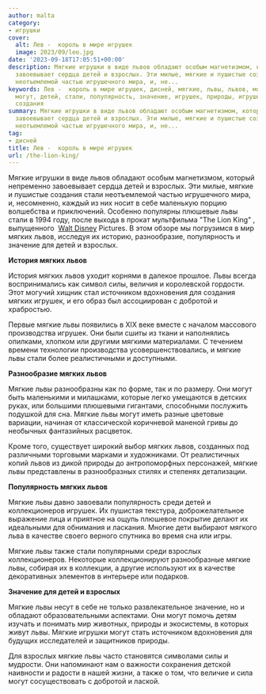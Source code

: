 ```yaml
---
author: malta
category:
- игрушки
cover:
  alt: Лев -  король в мире игрушек
  image: 2023/09/leo.jpg
date: '2023-09-18T17:05:51+00:00'
description: Мягкие игрушки в виде львов обладают особым магнетизмом, который непременно
  завоевывает сердца детей и взрослых. Эти милые, мягкие и пушистые создания стали
  неотъемлемой частью игрушечного мира, и, не...
keywords: Лев -  король в мире игрушек, дисней, мягкие, львы, львов, мягких, взрослых,
  могут, детей, стали, популярность, значение, игрушек, природы, игрушки, обладают,
  создания
summary: Мягкие игрушки в виде львов обладают особым магнетизмом, который непременно
  завоевывает сердца детей и взрослых. Эти милые, мягкие и пушистые создания стали
  неотъемлемой частью игрушечного мира, и, не...
tag:
- дисней
title: Лев -  король в мире игрушек
url: /the-lion-king/
---
```


Мягкие игрушки в виде львов обладают особым магнетизмом, который непременно завоевывает сердца детей и взрослых. Эти милые, мягкие и пушистые создания стали неотъемлемой частью игрушечного мира, и, несомненно, каждый из них носит в себе маленькую порцию волшебства и приключений. Особенно популярны плюшевые львы стали в 1994 году, после выхода в прокат мультфильма "The Lion King" , выпущенного  [Walt Disney](http://www.disneystudios.com) Pictures. В этом обзоре мы погрузимся в мир мягких львов, исследуя их историю, разнообразие, популярность и значение для детей и взрослых.

**История мягких львов**

История мягких львов уходит корнями в далекое прошлое. Львы всегда воспринимались как символ силы, величия и королевской гордости. Этот могучий хищник стал источником вдохновения для создания мягких игрушек, и его образ был ассоциирован с добротой и храбростью.

Первые мягкие львы появились в XIX веке вместе с началом массового производства игрушек. Они были сшиты из ткани и наполнялись опилками, хлопком или другими мягкими материалами. С течением времени технологии производства усовершенствовались, и мягкие львы стали более реалистичными и доступными.

**Разнообразие мягких львов**

Мягкие львы разнообразны как по форме, так и по размеру. Они могут быть маленькими и милашками, которые легко умещаются в детских руках, или большими плюшевыми гигантами, способными послужить подушкой для сна. Мягкие львы могут иметь разные цветовые вариации, начиная от классической коричневой маненой гривы до необычных фантазийных расцветок.

Кроме того, существует широкий выбор мягких львов, созданных под различными торговыми марками и художниками. От реалистичных копий львов из дикой природы до антропоморфных персонажей, мягкие львы представлены в разнообразных стилях и степенях детализации.

**Популярность мягких львов**

Мягкие львы давно завоевали популярность среди детей и коллекционеров игрушек. Их пушистая текстура, доброжелательное выражение лица и приятное на ощупь плюшевое покрытие делают их идеальными для обнимания и ласкания. Многие дети выбирают мягкого льва в качестве своего верного спутника во время сна или игры.

Мягкие львы также стали популярными среди взрослых коллекционеров. Некоторые коллекционируют разнообразные мягкие львы, собирая их в коллекции, а другие используют их в качестве декоративных элементов в интерьере или подарков.

**Значение для детей и взрослых**

Мягкие львы несут в себе не только развлекательное значение, но и обладают образовательными аспектами. Они могут помочь детям изучать и понимать мир животных, природы и экосистемы, в которых живут львы. Мягкие игрушки могут стать источником вдохновения для будущих исследателей и защитников природы.

Для взрослых мягкие львы часто становятся символами силы и мудрости. Они напоминают нам о важности сохранения детской наивности и радости в нашей жизни, а также о том, что величие и сила могут сосуществовать с добротой и лаской.